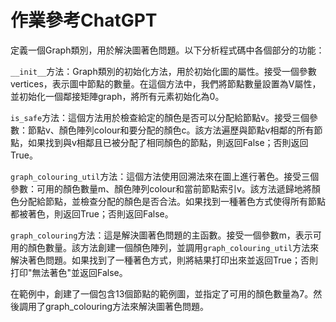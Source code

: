 # 作業參考ChatGPT

定義一個Graph類別，用於解決圖著色問題。以下分析程式碼中各個部分的功能：

```__init__```方法：Graph類別的初始化方法，用於初始化圖的屬性。接受一個參數vertices，表示圖中節點的數量。在這個方法中，我們將節點數量設置為V屬性，並初始化一個鄰接矩陣graph，將所有元素初始化為0。

```is_safe```方法：這個方法用於檢查給定的顏色是否可以分配給節點v。接受三個參數：節點v、顏色陣列colour和要分配的顏色c。該方法遍歷與節點v相鄰的所有節點，如果找到與v相鄰且已被分配了相同顏色的節點，則返回False；否則返回True。

```graph_colouring_util```方法：這個方法使用回溯法來在圖上進行著色。接受三個參數：可用的顏色數量m、顏色陣列colour和當前節點索引v。該方法遞歸地將顏色分配給節點，並檢查分配的顏色是否合法。如果找到一種著色方式使得所有節點都被著色，則返回True；否則返回False。

```graph_colouring```方法：這是解決圖著色問題的主函數。接受一個參數m，表示可用的顏色數量。該方法創建一個顏色陣列，並調用```graph_colouring_util```方法來解決著色問題。如果找到了一種著色方式，則將結果打印出來並返回True；否則打印"無法著色"並返回False。

在範例中，創建了一個包含13個節點的範例圖，並指定了可用的顏色數量為7。然後調用了graph_colouring方法來解決圖著色問題。






